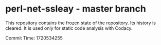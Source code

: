 # perl-net-ssleay - master branch

This repository contains the frozen state of the repository.
Its history is cleared. It is used only for static code
analysis with Codacy.

Commit Time: 1720534255
